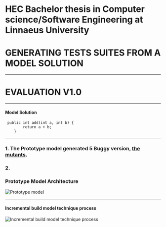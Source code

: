 # HEC Bachelor thesis in Computer science/Software Engineering at Linnaeus University
# GENERATING TESTS SUITES FROM A MODEL SOLUTION
***
# EVALUATION V1.0
***
#### Model Solution

     public int add(int a, int b) {
            return a + b;
        }
***
### 1. The Prototype model generated 5 Buggy version, [the mutants](https://github.com/rqkohistani/HECBachelorDegreeProject).
### 2. 





### Prototype Model Architecture
     
![Prototype model](https://github.com/rqkohistani/HECBachelorDegreeProject/blob/main/src/main/resources/Diagrams/Prototype%20model%20v3.0.png)
***

#### Incremental build model technique process
![Incremental build model technique process](#)
